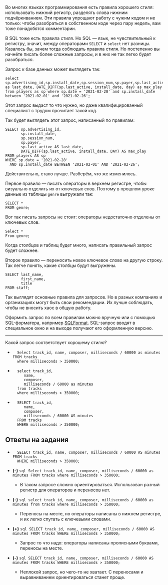 Во многих языках программирования есть правила хорошего стиля: использовать нижний регистр, разделять слова нижним подчёркиванием. Эти правила упрощают работу с чужим кодом и не только: чтобы разобраться в собственном коде через пару недель, вам тоже понадобятся комментарии.

В SQL тоже есть правила стиля. Но SQL — язык, не чувствительный к регистру, значит, между операторами `SELECT` и `select` нет разницы. Казалось бы, зачем тогда соблюдать правила стиля. Но постепенно вы начнёте писать более сложные запросы, и в них не так легко будет разобраться.

Запрос к базе данных может выглядеть так:

    select sp.advertising_id,sp.install_date,sp.session_num,sp.payer,sp.last_active as last_date, DATE_DIFF(sp.last_active, install_date, day) as max_play from players as sp where sp.date = '2021-02-28' and sp.install_date between '2021-02-01' and '2021-02-26';
    

Этот запрос выдаст то что нужно, но даже квалифицированный специалист с трудом прочитает такой код.

Так будет выглядеть этот запрос, написанный по правилам:

    SELECT sp.advertising_id,
           sp.install_date,
           sp.session_num,
           sp.payer,
           sp.last_active AS last_date,
           DATE_DIFF(sp.last_active, install_date, DAY) AS max_play
    FROM players AS sp
    WHERE sp.date = '2021-02-28'
      AND sp.install_date BETWEEN '2021-02-01' AND '2021-02-26';
    

Действительно, стало лучше. Разберём, что же изменилось.

Первое правило — писать операторы в верхнем регистре, чтобы визуально отделить их от ключевых слов. Поэтому в прошлом уроке данные из таблицы `genre` выгружали так:

    SELECT *
    FROM genre;
    

Вот так писать запросы не стоит: операторы недостаточно отделены от ключевых слов.

    Select *
    From genre;
    

Когда столбцов и таблиц будет много, написать правильный запрос будет сложнее.

Второе правило — переносить новое ключевое слово на другую строку. Так легче понять, какие столбцы будут выгружены.

    SELECT last_name,
           first_name,
           title
    FROM staff;
    

Так выглядят основные правила для запросов. Но в разных компаниях и организациях могут быть свои рекомендации. Их лучше соблюдать, чтобы не вносить хаос в общую работу.

Оформить запрос по всем правилам можно вручную или с помощью SQL-форматера, например [SQLFormat](https://sqlformat.org/). SQL-запрос вводят в специальное окно и на выходе получают его оформленную версию.

* * *

Какой запрос соответствует хорошему стилю?

*       Select track_id, name, composer, milliseconds / 60000 as minutes FROM tracks
        where milliseconds > 350000;
        
    
*       select track_id, 
           name,
           composer, 
           milliseconds / 60000 as minutes
        from tracks
        where milliseconds > 350000;
        
    
*       SELECT track_id,
           name,
           composer,
           milliseconds / 60000 AS minutes
        FROM tracks
        WHERE milliseconds > 350000;
        
Ответы на задания
-----------------

*       SELECT track_id, name, composer, milliseconds / 60000 AS minutes FROM tracks
        WHERE milliseconds > 350000;

*   **(-)** `sql Select track_id, name, composer, milliseconds / 60000 as minutes FROM tracks where milliseconds > 350000;`
    
    *   В таком запросе сложно ориентироваться. Использован разный регистр для операторов и переносов нет.
*   **(-)** `sql select track_id, name, composer, milliseconds / 60000 as minutes from tracks where milliseconds > 350000;`
    
    *   Переносы на месте, но операторы написаны в нижнем регистре, и их легко спутать с ключевыми словами.
*   **(+)** `sql SELECT track_id, name, composer, milliseconds / 60000 AS minutes FROM tracks WHERE milliseconds > 350000;`
    
    *   Запрос то что надо: операторы написаны прописными буквами, переносы на месте.
*   **(-)** `sql SELECT track_id, name, composer, milliseconds / 60000 AS minutes FROM tracks WHERE milliseconds > 350000;`
    
    *   Неплохой запрос, но чего-то не хватает. С переносами и выравниванием ориентироваться станет проще.